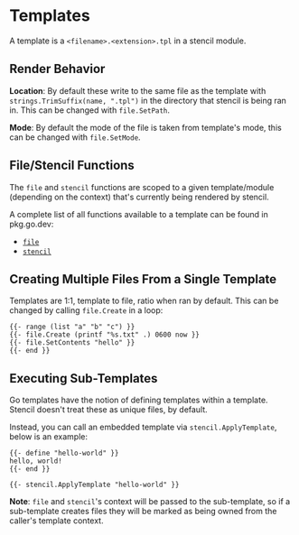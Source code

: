 # Templates

A template is a `<filename>.<extension>.tpl` in a stencil module.

## Render Behavior

**Location**: By default these write to the same file as the template with `strings.TrimSuffix(name, ".tpl")` in the directory that stencil is being ran in. This can be changed with `file.SetPath`.

**Mode**: By default the mode of the file is taken from template's mode, this can be changed with `file.SetMode`.

## File/Stencil Functions

The `file` and `stencil` functions are scoped to a given template/module (depending on the context) that's currently
being rendered by stencil.

A complete list of all functions available to a template can be found in pkg.go.dev:

- [`file`](https://pkg.go.dev/github.com/getoutreach/stencil/internal/codegen#TplFile)
- [`stencil`](https://pkg.go.dev/github.com/getoutreach/stencil/internal/codegen#TplStencil)

## Creating Multiple Files From a Single Template

Templates are 1:1, template to file, ratio when ran by default. This can be changed by calling `file.Create` in a loop:

```tpl
{{- range (list "a" "b" "c") }}
{{- file.Create (printf "%s.txt" .) 0600 now }}
{{- file.SetContents "hello" }}
{{- end }}
```

## Executing Sub-Templates

Go templates have the notion of defining templates within a template. Stencil doesn't treat these as unique files, by default.

Instead, you can call an embedded template via `stencil.ApplyTemplate`, below is an example:

```tpl
{{- define "hello-world" }}
hello, world!
{{- end }}

{{- stencil.ApplyTemplate "hello-world" }}
```

**Note**: `file` and `stencil`'s context will be passed to the sub-template, so if a sub-template creates files they will be
marked as being owned from the caller's template context.
